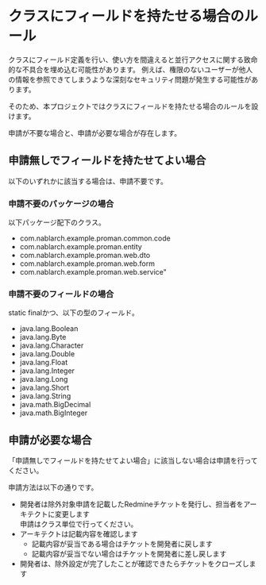 # クラスにフィールドを持たせる場合のルール

クラスにフィールド定義を行い、使い方を間違えると並行アクセスに関する致命的な不具合を埋め込む可能性があります。
例えば、権限のないユーザーが他人の情報を参照できてしまうような深刻なセキュリティ問題が発生する可能性があります。

そのため、本プロジェクトではクラスにフィールドを持たせる場合のルールを設けます。

申請が不要な場合と、申請が必要な場合が存在します。

## 申請無しでフィールドを持たせてよい場合

以下のいずれかに該当する場合は、申請不要です。

### 申請不要のパッケージの場合
以下パッケージ配下のクラス。
-  com.nablarch.example.proman.common.code
-  com.nablarch.example.proman.entity
-  com.nablarch.example.proman.web.dto
-  com.nablarch.example.proman.web.form
-  com.nablarch.example.proman.web.service"

### 申請不要のフィールドの場合
static finalかつ、以下の型のフィールド。
- java.lang.Boolean
- java.lang.Byte
- java.lang.Character
- java.lang.Double
- java.lang.Float
- java.lang.Integer
- java.lang.Long
- java.lang.Short
- java.lang.String
- java.math.BigDecimal
- java.math.BigInteger


## 申請が必要な場合

「申請無しでフィールドを持たせてよい場合」に該当しない場合は申請を行ってください。

申請方法は以下の通りです。

- 開発者は除外対象申請を記載したRedmineチケットを発行し、担当者をアーキテクトに変更します  
  申請はクラス単位で行ってください。 
- アーキテクトは記載内容を確認します
  - 記載内容が妥当である場合はチケットを開発者に戻します
  - 記載内容が妥当でない場合はチケットを開発者に差し戻します
- 開発者は、除外設定が完了したことが確認できたらチケットをクローズします
